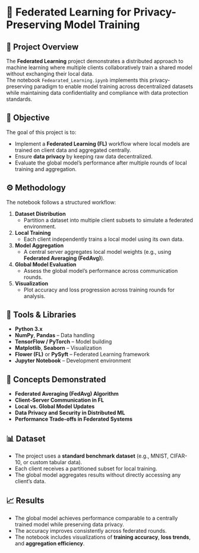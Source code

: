 
# 🤝 Federated Learning for Privacy-Preserving Model Training

## 📘 Project Overview
The **Federated Learning** project demonstrates a distributed approach to machine learning where multiple clients collaboratively train a shared model without exchanging their local data.  
The notebook `Fedearated_Learning.ipynb` implements this privacy-preserving paradigm to enable model training across decentralized datasets while maintaining data confidentiality and compliance with data protection standards.

## 🎯 Objective
The goal of this project is to:
- Implement a **Federated Learning (FL)** workflow where local models are trained on client data and aggregated centrally.
- Ensure **data privacy** by keeping raw data decentralized.
- Evaluate the global model’s performance after multiple rounds of local training and aggregation.

## ⚙️ Methodology
The notebook follows a structured workflow:
1. **Dataset Distribution**
   - Partition a dataset into multiple client subsets to simulate a federated environment.
2. **Local Training**
   - Each client independently trains a local model using its own data.
3. **Model Aggregation**
   - A central server aggregates local model weights (e.g., using **Federated Averaging (FedAvg)**).
4. **Global Model Evaluation**
   - Assess the global model’s performance across communication rounds.
5. **Visualization**
   - Plot accuracy and loss progression across training rounds for analysis.

## 🧩 Tools & Libraries
- **Python 3.x**
- **NumPy**, **Pandas** – Data handling
- **TensorFlow / PyTorch** – Model building
- **Matplotlib**, **Seaborn** – Visualization
- **Flower (FL)** or **PySyft** – Federated Learning framework
- **Jupyter Notebook** – Development environment

## 🧠 Concepts Demonstrated
- **Federated Averaging (FedAvg) Algorithm**
- **Client-Server Communication in FL**
- **Local vs. Global Model Updates**
- **Data Privacy and Security in Distributed ML**
- **Performance Trade-offs in Federated Systems**

## 📊 Dataset
- The project uses a **standard benchmark dataset** (e.g., MNIST, CIFAR-10, or custom tabular data).
- Each client receives a partitioned subset for local training.
- The global model aggregates results without directly accessing any client’s data.

## 📈 Results
- The global model achieves performance comparable to a centrally trained model while preserving data privacy.
- The accuracy improves consistently across federated rounds.
- The notebook includes visualizations of **training accuracy**, **loss trends**, and **aggregation efficiency**.

